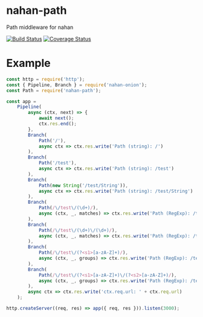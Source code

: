 # nahan-path

Path middleware for nahan

[![Build Status][travis-ci-image]][travis-ci-url]
[![Coverage Status][coveralls-image]][coveralls-url]

[travis-ci-image]: https://travis-ci.org/LabMemNo003/nahan-path.svg?branch=master
[travis-ci-url]: https://travis-ci.org/LabMemNo003/nahan-path
[coveralls-image]: https://coveralls.io/repos/github/LabMemNo003/nahan-path/badge.svg?branch=master
[coveralls-url]: https://coveralls.io/github/LabMemNo003/nahan-path?branch=master

# Example

``` javascript
const http = require('http');
const { Pipeline, Branch } = require('nahan-onion');
const Path = require('nahan-path');

const app =
    Pipeline(
        async (ctx, next) => {
            await next();
            ctx.res.end();
        },
        Branch(
            Path('/'),
            async ctx => ctx.res.write('Path (string): /')
        ),
        Branch(
            Path('/test'),
            async ctx => ctx.res.write('Path (string): /test')
        ),
        Branch(
            Path(new String('/test/String')),
            async ctx => ctx.res.write('Path (string): /test/String')
        ),
        Branch(
            Path(/\/test\/(\d+)/),
            async (ctx, _, matches) => ctx.res.write('Path (RegExp): /test/' + matches[1])
        ),
        Branch(
            Path(/\/test\/(\d+)\/(\d+)/),
            async (ctx, _, matches) => ctx.res.write('Path (RegExp): /test/' + matches[1] + '/' + matches[2])
        ),
        Branch(
            Path(/\/test\/(?<s1>[a-zA-Z]+)/),
            async (ctx, _, groups) => ctx.res.write('Path (RegExp): /test/' + groups.s1)
        ),
        Branch(
            Path(/\/test\/(?<s1>[a-zA-Z]+)\/(?<s2>[a-zA-Z]+)/),
            async (ctx, _, groups) => ctx.res.write('Path (RegExp): /test/' + groups.s1 + '/' + groups.s2)
        ),
        async ctx => ctx.res.write('ctx.req.url: ' + ctx.req.url)
    );

http.createServer((req, res) => app({ req, res })).listen(3000);
```
